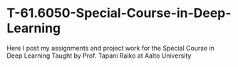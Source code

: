 # T-61.6050-Special-Course-in-Deep-Learning
Here I post my assignments and project work for the Special Course in Deep Learning Taught by Prof. Tapani Raiko at Aalto University

